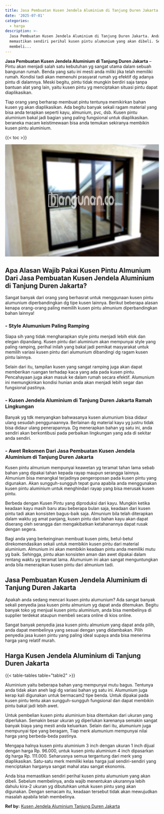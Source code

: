 ```yaml
---
title: Jasa Pembuatan Kusen Jendela Aluminium di Tanjung Duren Jakarta
date: '2025-07-01'
categories:
  - harga
description: >-
  Jasa Pembuatan Kusen Jendela Aluminium di Tanjung Duren Jakarta. Anda bisa
  memastikan sendiri perihal kusen pintu alumunium yang akan dibeli. Sebelum
  membeli...
---
```


**Jasa Pembuatan Kusen Jendela Aluminium di Tanjung Duren Jakarta** – Pintu akan menjadi salah satu kebutuhan yg sangat utama dalam sebuah bangunan rumah. Benda yang satu ini mesti anda miliki jika telah memiliki rumah. Kondisi tadi akan memenuhi prasyarat rumah yg efektif dg adanya pintu di dalamnya. Meski begitu, pintu tidak mungkin berdiri saja tanpa bantuan alat yang lain, yaitu kusen pintu yg menciptakan situasi pintu dapat diaplikasikan.

Tiap orang yang berharap membuat pintu tentunya memikirkan bahan kusen yg akan diaplikasikan. Ada begitu banyak sekali ragam material yang bisa anda terapkan seperti kayu, almunium, pvc, dsb. Kusen pintu aluminium bakal jadi bagian yang paling fungsional untuk diaplikasikan. beraneka macam keistimewaan bisa anda temukan sekiranya membikin kusen pintu aluminium.

{{< toc >}}

![Jasa Pembuatan Kusen Jendela Aluminium di Tanjung Duren Jakarta](/images/harga-kusen-jendela-alumunium-27.png)

## Apa Alasan Wajib Pakai Kusen Pintu Almunium Dari Jasa Pembuatan Kusen Jendela Aluminium di Tanjung Duren Jakarta?

Sangat banyak dari orang yang berhasrat untuk menggunaan kusen pintu alumunium diperbandingkan dg tipe kusen lainnya. Berikut beberapa alasan kenapa orang-orang paling memilih kusen pintu almunium diperbandingkan bahan lainnya!

### \- Style Alumunium Paling Ramping

Siapa sih yang tidak mengharapkan style pintu menjadi lebih elok dan elegan dipandang. Kusen pintu dari aluminium akan mempunyai style yang paling ramping, perihal inilah yang bakal jadi pemikat masyarakat untuk memilih variasi kusen pintu dari alumunium dibandingi dg ragam kusen pintu lainnya.

Selain dari itu, tampilan kusen yang sangat ramping juga akan dapat memberikan ruangan terhadap kaca yang ada pada kusen pintu. Pencahayaan juga akan masuk ke dalam rumah secara efektif. Alumunium ini memungkinkan kondisi hunian anda akan menjadi lebih segar dan fungsional pastinya.

### \- Kusen Jendela Aluminium di Tanjung Duren Jakarta Ramah Lingkungan

Banyak yg tdk menyangkan bahwasanya kusen alumunium bisa didaur ulang sesudah penggunaannya. Berlainan dg material kayu yg justru tidak bisa didaur ulang penerapannya. Dg menerapkan bahan yg satu ini, anda sendiri akan berkontibusi pada perbaikan lingkungan yang ada di sekitar anda sendiri.

### \- Awet Rekomen Dari Jasa Pembuatan Kusen Jendela Aluminium di Tanjung Duren Jakarta

Kusen pintu almunium mempunyai keawetan yg teramat tahan lama sebab bahan yang dipakai tahan kepada rayap maupun serangga lainnya. Almunium bisa menangkal terjadinya pengeroposan pada kusen pintu yang digunakan. Akan sungguh-sungguh tepat guna apabila anda menggunakan kusen pintu aluminium untuk menghindari rayap yang bisa merusak kusen pintu.

Berbeda dengan Kusen Pintu yang diproduksi dari kayu. Mungkin ketika keadaan kayu masih baru atau beberapa bulan saja, keadaan dari kusen pintu tadi akan konsisten bagus-baik saja. Almunium bila telah diterapkan dalam waktu yg amat panjang, kusen pintu dari bahan kayu akan dapat diserang oleh serangga dan mengakibatkan ketahanannya dapat rusak dengan segera.

Bagi anda yang berkeinginan membuat kusen pintu, betul-betul direkomendasikan sekali untuk membikin kusen pintu dari material aluminium. Almunium ini akan membikin keadaan pintu anda memiliki mutu yg baik. Sehingga, pintu akan konsisten aman dan awet dipakai dalam rentang waktu yg teramat lama. Alumunium ini akan sangat menguntungkan anda bila menerapkan kusen pintu dari almunium tadi.

## Jasa Pembuatan Kusen Jendela Aluminium di Tanjung Duren Jakarta

Apakah anda sedang mencari kusen pintu alumunium? Ada sangat banyak sekali penyedia jasa kusen pintu almunium yg dapat anda ditemukan. Begitu banyak toko yg menjual kusen pintu aluminium, anda bisa membelinya di supplier terdekat ataupun membeli secara online di kios online.

Sangat banyak penyedia jasa kusen pintu almunium yang dapat anda pilih, anda dapat membelinya yang sesuai dengan yang didambakan. Pilih penyedia jasa kusen pintu yang paling ideal supaya anda bisa menerima harga yang relatif murah.

## Harga Kusen Jendela Aluminium di Tanjung Duren Jakarta

{{< table-tables table="table2" >}}

Aluminium yaitu beberapa bahan yang mempunyai mutu bagus. Tentunya anda tidak akan aneh lagi dg variasi bahan yg satu ini. Alumunium juga kerap kali digunakan untuk bermacam2 tipe benda. Untuk dipakai pada kusen pintu tentu akan sungguh-sungguh fungsional dan dapat membikin pintu bakal jadi lebih awet.

Untuk pembelian kusen pintu aluminium bisa ditentukan dari ukuran yang diperlukan. Semakin besar ukuran yg diperlukan karenanya semakin sangat banyak biaya yang mesti anda keluarkan. Selain dari itu, alumunium juga mempunyai tipe yang beragam, Tiap merk alumunium mempunyai nilai harga yang berbeda-beda pastinya.

Mengapa halnya kusen pintu aluminium 3 inch dengan ukuran 1 inch dijual dengan harga Rp. 96.000, untuk kusen pintu aluminium 4 inch dipasarkan dg harga Rp. 111.000. Seharusnya semua tergantung dari merk yang diaplikasikan. Satu-satu merk memiliki kelas harga jual sendiri-sendiri yang menciptakan harganya sangat mahal atau sangat ekonomis.

Anda bisa memastikan sendiri perihal kusen pintu alumunium yang akan dibeli. Sebelum membelinya, anda wajib menentukan ukurannya lebih dahulu kira-2 ukuran yg dibutuhkan untuk kusen pintu yang akan digunakan. Dengan semacam itu, keadaan tersebut tidak akan mewujudkan masalah apabila telah membelinya.

**Ref by:** [Kusen Jendela Aluminium Tanjung Duren Jakarta](https://id.wikipedia.org/wiki/Kusen)

